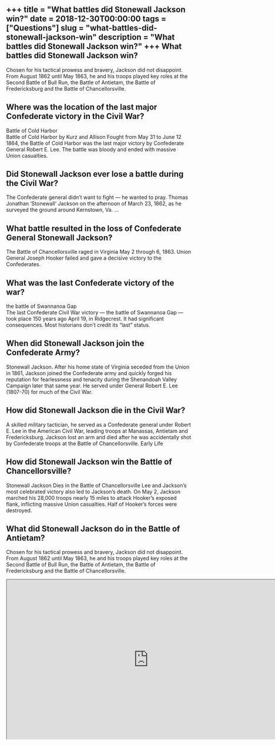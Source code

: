 +++
title = "What battles did Stonewall Jackson win?"
date = 2018-12-30T00:00:00
tags = ["Questions"]
slug = "what-battles-did-stonewall-jackson-win"
description = "What battles did Stonewall Jackson win?"
+++
What battles did Stonewall Jackson win?
---------------------------------------

Chosen for his tactical prowess and bravery, Jackson did not disappoint. From August 1862 until May 1863, he and his troops played key roles at the Second Battle of Bull Run, the Battle of Antietam, the Battle of Fredericksburg and the Battle of Chancellorsville.

Where was the location of the last major Confederate victory in the Civil War?
------------------------------------------------------------------------------

Battle of Cold Harbor  
Battle of Cold Harbor by Kurz and Allison Fought from May 31 to June 12 1864, the Battle of Cold Harbor was the last major victory by Confederate General Robert E. Lee. The battle was bloody and ended with massive Union casualties.

Did Stonewall Jackson ever lose a battle during the Civil War?
--------------------------------------------------------------

The Confederate general didn’t want to fight — he wanted to pray. Thomas Jonathan ‘Stonewall’ Jackson on the afternoon of March 23, 1862, as he surveyed the ground around Kernstown, Va. …

What battle resulted in the loss of Confederate General Stonewall Jackson?
--------------------------------------------------------------------------

The Battle of Chancellorsville raged in Virginia May 2 through 6, 1863. Union General Joseph Hooker failed and gave a decisive victory to the Confederates.

What was the last Confederate victory of the war?
-------------------------------------------------

the battle of Swannanoa Gap  
The last Confederate Civil War victory — the battle of Swannanoa Gap — took place 150 years ago April 19, in Ridgecrest. It had significant consequences. Most historians don’t credit its “last” status.

When did Stonewall Jackson join the Confederate Army?
-----------------------------------------------------

Stonewall Jackson. After his home state of Virginia seceded from the Union in 1861, Jackson joined the Confederate army and quickly forged his reputation for fearlessness and tenacity during the Shenandoah Valley Campaign later that same year. He served under General Robert E. Lee (1807-70) for much of the Civil War.

How did Stonewall Jackson die in the Civil War?
-----------------------------------------------

A skilled military tactician, he served as a Confederate general under Robert E. Lee in the American Civil War, leading troops at Manassas, Antietam and Fredericksburg. Jackson lost an arm and died after he was accidentally shot by Confederate troops at the Battle of Chancellorsville. Early Life

How did Stonewall Jackson win the Battle of Chancellorsville?
-------------------------------------------------------------

Stonewall Jackson Dies in the Battle of Chancellorsville Lee and Jackson’s most celebrated victory also led to Jackson’s death. On May 2, Jackson marched his 28,000 troops nearly 15 miles to attack Hooker’s exposed flank, inflicting massive Union casualties. Half of Hooker’s forces were destroyed.

What did Stonewall Jackson do in the Battle of Antietam?
--------------------------------------------------------

Chosen for his tactical prowess and bravery, Jackson did not disappoint. From August 1862 until May 1863, he and his troops played key roles at the Second Battle of Bull Run, the Battle of Antietam, the Battle of Fredericksburg and the Battle of Chancellorsville.

<iframe allow="accelerometer; autoplay; clipboard-write; encrypted-media; gyroscope; picture-in-picture" allowfullscreen="" class="__youtube_prefs__  epyt-is-override  no-lazyload" data-no-lazy="1" data-origheight="433" data-origwidth="770" data-skipgform_ajax_framebjll="" height="433" id="_ytid_51215" loading="lazy" src="https://www.youtube.com/embed/mt2M8n_oV2I?enablejsapi=1&autoplay=0&cc_load_policy=0&cc_lang_pref=&iv_load_policy=1&loop=0&modestbranding=0&rel=1&fs=1&playsinline=0&autohide=2&theme=dark&color=red&controls=1&" title="YouTube player" width="770"></iframe>